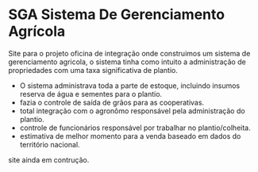# SGA Sistema De Gerenciamento Agrícola

 Site para o projeto oficina de integração onde construimos um sistema de gerenciamento agricola, o sistema tinha como intuito a administração
 de propriedades com uma taxa significativa de plantio.

 * O sistema administrava toda a parte de estoque, incluindo insumos reserva de água e sementes para o plantio.
 * fazia o controle de saída de grãos para as cooperativas.
 * total integração com o agronômo responsável pela administração do plantio.
 * controle de funcionários responsável por trabalhar no plantio/colheita.
 * estimativa de melhor momento para a venda baseado em dados do território nacional.

 site ainda em contrução.
